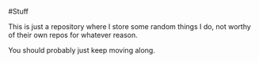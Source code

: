 #Stuff

This is just a repository where I store some random things I do, not worthy of their own repos for whatever reason. 

You should probably just keep moving along.
